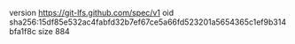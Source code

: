 version https://git-lfs.github.com/spec/v1
oid sha256:15df85e532ac4fabfd32b7ef67ce5a66fd523201a5654365c1ef9b314bfa1f8c
size 884
